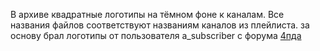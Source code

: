 В архиве квадратные логотипы на тёмном фоне к каналам. Все названия файлов соответствуют названиям каналов из плейлиста.
за основу брал логотипы от пользователя a_subscriber с форума [4пда](https://4pda.ru/forum/index.php?showtopic=634718&st=9900#entry80225656)

